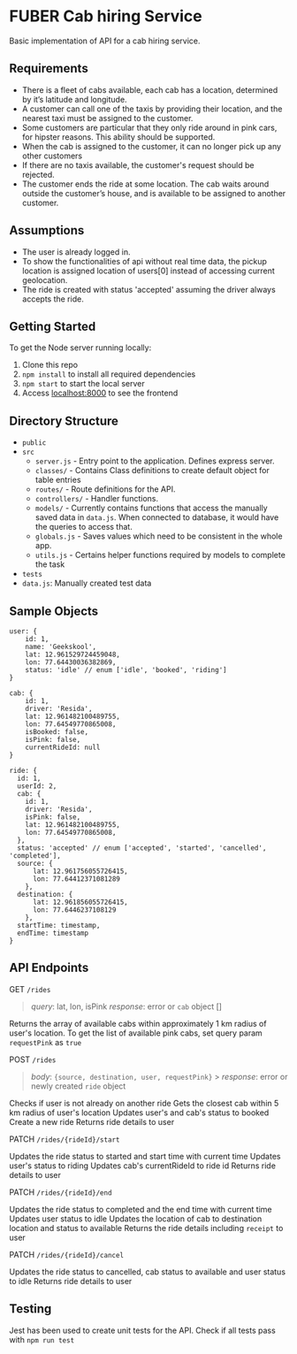 # FUBER Cab hiring Service

Basic implementation of API for a cab hiring service.

## Requirements

- There is a fleet of cabs available, each cab has a location, determined by it’s latitude and longitude.
- A customer can call one of the taxis by providing their location, and the nearest taxi must be assigned to the customer.
- Some customers are particular that they only ride around in pink cars, for hipster reasons. This ability should be supported.
- When the cab is assigned to the customer, it can no longer pick up any other customers
- If there are no taxis available, the customer's request should be rejected.
- The customer ends the ride at some location. The cab waits around outside the customer’s house, and is available to be assigned to another customer.

## Assumptions

- The user is already logged in.
- To show the functionalities of api without real time data, the pickup location is assigned location of users[0] instead of accessing current geolocation.
- The ride is created with status 'accepted' assuming the driver always accepts the ride.

## Getting Started

To get the Node server running locally:

1. Clone this repo
2. `npm install` to install all required dependencies
3. `npm start` to start the local server
4. Access [localhost:8000](http://localhost:8000) to see the frontend

## Directory Structure

- `public`
- `src`
  - `server.js` - Entry point to the application. Defines express server.
  - `classes/` - Contains Class definitions to create default object for table entries
  - `routes/` - Route definitions for the API.
  - `controllers/` - Handler functions.
  - `models/` - Currently contains functions that access the manually saved data in `data.js`. When connected to database, it would have the queries to access that.
  - `globals.js` - Saves values which need to be consistent in the whole app.
  - `utils.js` - Certains helper functions required by models to complete the task
- `tests`
- `data.js`: Manually created test data

## Sample Objects

```
user: {
    id: 1,
    name: 'Geekskool',
    lat: 12.961529724459048,
    lon: 77.64430036382869,
    status: 'idle' // enum ['idle', 'booked', 'riding']
}

cab: {
    id: 1,
    driver: 'Resida',
    lat: 12.961482100489755,
    lon: 77.64549770865008,
    isBooked: false,
    isPink: false,
    currentRideId: null
}

ride: {
  id: 1,
  userId: 2,
  cab: {
    id: 1,
    driver: 'Resida',
    isPink: false,
    lat: 12.961482100489755,
    lon: 77.64549770865008,
  },
  status: 'accepted' // enum ['accepted', 'started', 'cancelled', 'completed'],
  source: {
      lat: 12.961756055726415,
      lon: 77.64412371081289
    },
  destination: {
      lat: 12.961856055726415,
      lon: 77.6446237108129
    },
  startTime: timestamp,
  endTime: timestamp
}
```

## API Endpoints

GET `/rides`

> _query_: lat, lon, isPink
> _response_: error or `cab` object []

Returns the array of available cabs within approximately 1 km radius of user's location. To get the list of available pink cabs, set query param `requestPink` as `true`

POST `/rides`

> _body_: `{source, destination, user, requestPink}` > _response_: error or newly created `ride` object

Checks if user is not already on another ride
Gets the closest cab within 5 km radius of user's location
Updates user's and cab's status to booked
Create a new ride
Returns ride details to user

PATCH `/rides/{rideId}/start`

Updates the ride status to started and start time with current time
Updates user's status to riding
Updates cab's currentRideId to ride id
Returns ride details to user

PATCH `/rides/{rideId}/end`

Updates the ride status to completed and the end time with current time
Updates user status to idle
Updates the location of cab to destination location and status to available
Returns the ride details including `receipt` to user

PATCH `/rides/{rideId}/cancel`

Updates the ride status to cancelled, cab status to available and user status to idle
Returns ride details to user

## Testing

Jest has been used to create unit tests for the API. Check if all tests pass with `npm run test`
